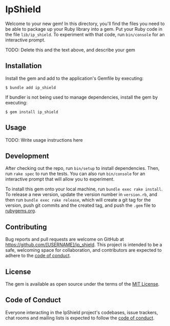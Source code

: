 # IpShield

Welcome to your new gem! In this directory, you'll find the files you need to be able to package up your Ruby library into a gem. Put your Ruby code in the file `lib/ip_shield`. To experiment with that code, run `bin/console` for an interactive prompt.

TODO: Delete this and the text above, and describe your gem

## Installation

Install the gem and add to the application's Gemfile by executing:

    $ bundle add ip_shield

If bundler is not being used to manage dependencies, install the gem by executing:

    $ gem install ip_shield

## Usage

TODO: Write usage instructions here

## Development

After checking out the repo, run `bin/setup` to install dependencies. Then, run `rake spec` to run the tests. You can also run `bin/console` for an interactive prompt that will allow you to experiment.

To install this gem onto your local machine, run `bundle exec rake install`. To release a new version, update the version number in `version.rb`, and then run `bundle exec rake release`, which will create a git tag for the version, push git commits and the created tag, and push the `.gem` file to [rubygems.org](https://rubygems.org).

## Contributing

Bug reports and pull requests are welcome on GitHub at https://github.com/[USERNAME]/ip_shield. This project is intended to be a safe, welcoming space for collaboration, and contributors are expected to adhere to the [code of conduct](https://github.com/[USERNAME]/ip_shield/blob/main/CODE_OF_CONDUCT.md).

## License

The gem is available as open source under the terms of the [MIT License](https://opensource.org/licenses/MIT).

## Code of Conduct

Everyone interacting in the IpShield project's codebases, issue trackers, chat rooms and mailing lists is expected to follow the [code of conduct](https://github.com/[USERNAME]/ip_shield/blob/main/CODE_OF_CONDUCT.md).

